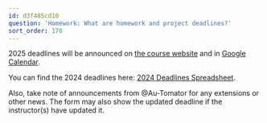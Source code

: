 ```yaml
---
id: d3f485cd10
question: 'Homework: What are homework and project deadlines?'
sort_order: 170
---
```


2025 deadlines will be announced on [the course website](https://courses.datatalks.club/de-zoomcamp-2025/) and in [Google Calendar](https://calendar.google.com/calendar/?cid=ZXIxcjA1M3ZlYjJpcXU0dTFmaG02MzVxMG9AZ3JvdXAuY2FsZW5kYXIuZ29vZ2xlLmNvbQ).

You can find the 2024 deadlines here: [2024 Deadlines Spreadsheet](https://docs.google.com/spreadsheets/d/e/2PACX-1vQACMLuutV5rvXg5qICuJGL-yZqIV0FBD84CxPdC5eZHf8TfzB-CJT_3Mo7U7oGVTXmSihPgQxuuoku/pubhtml).

Also, take note of announcements from @Au-Tomator for any extensions or other news. The form may also show the updated deadline if the instructor(s) have updated it.